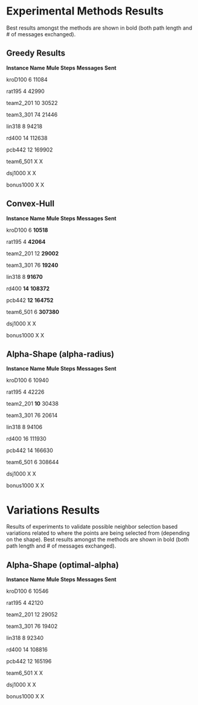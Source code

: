 # Experimental Methods Results
Best results amongst the methods are shown in bold (both path length and # of messages exchanged).

## Greedy Results

**Instance Name**  **Mule Steps**  **Messages Sent**

kroD100  			 6        		   11084

rat195 		   	 4       		    42990

team2_201    	10      		   30522

team3_301    	74      		   21446

lin318            	  8      		    94218

rd400             	14     		    112638

pcb442          	12     		    169902

team6_501          X     		    X

dsj1000				X     		    X

bonus1000  		X     		    X

## Convex-Hull

**Instance Name**  **Mule Steps**  **Messages Sent**

kroD100  			 6       		   **10518**

rat195 		   	 4       		   **42064**

team2_201    	12      		   **29002**

team3_301    	76      		   **19240**

lin318            	  8      		    **91670**

rd400             	**14**     		    **108372**

pcb442          	 **12**     		   **164752**

team6_501          6     		    **307380**

dsj1000				X     		    X

bonus1000  		X     		    X

## Alpha-Shape (alpha-radius)

**Instance Name**  **Mule Steps**  **Messages Sent**

kroD100  			 6        		   10940

rat195 		   	  4       		     42226

team2_201    	 **10**      		     30438

team3_301    	 76      		    20614

lin318            	   8      		     94106

rd400             	 16     		     111930

pcb442          	 14     		     166630

team6_501          6     		      308644

dsj1000				X     		    X

bonus1000  		X     		    X

# Variations Results

Results of experiments to validate possible neighbor selection based variations related to where the points are being selected from (depending on the shape). Best results amongst the methods are shown in bold (both path length and # of messages exchanged).

## Alpha-Shape (optimal-alpha)

**Instance Name**  **Mule Steps**  **Messages Sent**

kroD100  			 6        		   10546

rat195 		   	  4       		     42120

team2_201    	 12      		     29052

team3_301    	 76      		    19402

lin318            	   8      		     92340

rd400             	 14     		     108816

pcb442          	 12     		     165196

team6_501          X     		    X

dsj1000				X     		    X

bonus1000  		X     		    X

